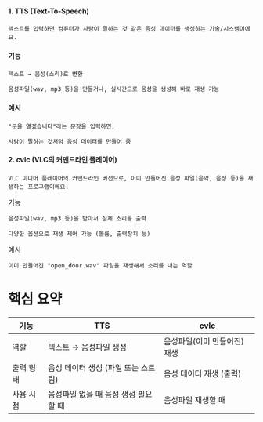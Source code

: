 #### 1. TTS (Text-To-Speech)

```less
텍스트를 입력하면 컴퓨터가 사람이 말하는 것 같은 음성 데이터를 생성하는 기술/시스템이에요.
```

#### 기능
```less
텍스트 → 음성(소리)로 변환

음성파일(wav, mp3 등)을 만들거나, 실시간으로 음성을 생성해 바로 재생 가능
```

#### 예시
```less
"문을 열겠습니다"라는 문장을 입력하면,

사람이 말하는 것처럼 음성 데이터를 만들어 줌
```

#### 2. cvlc (VLC의 커맨드라인 플레이어)
```less
VLC 미디어 플레이어의 커맨드라인 버전으로, 이미 만들어진 음성 파일(음악, 음성 등)을 재생하는 프로그램이에요.
```

기능
```less
음성파일(wav, mp3 등)을 받아서 실제 소리를 출력

다양한 옵션으로 재생 제어 가능 (볼륨, 출력장치 등)
```

예시
```less
이미 만들어진 "open_door.wav" 파일을 재생해서 소리를 내는 역할
```

# 핵심 요약

| 기능   | TTS                      | cvlc                        |
|--------|--------------------------|-----------------------------|
| 역할   | 텍스트 → 음성파일 생성       | 음성파일(이미 만들어진) 재생    |
| 출력 형태 | 음성 데이터 생성 (파일 또는 스트림) | 음성 데이터 재생 (출력)          |
| 사용 시점 | 음성파일 없을 때 음성 생성 필요할 때 | 음성파일 재생할 때                |



